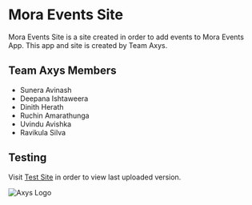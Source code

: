 # Mora Events Site

Mora Events Site is a site created in order to add events to Mora Events App.
This app and site is created by Team Axys.

## Team Axys Members

- Sunera Avinash
- Deepana Ishtaweera
- Dinith Herath
- Ruchin Amarathunga
- Uvindu Avishka
- Ravikula Silva

## Testing

Visit [Test Site](https://kdsuneraavinash.000webhostapp.com) in order to view last uploaded version.

![Axys Logo](/images/axys_logo.png)
